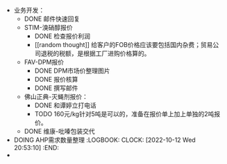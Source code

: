 - 业务开发：
	- DONE 邮件快速回复
	- STIM-溴硝醇报价
		- DONE 检查报价利润
		- [[random thought]] 给客户的FOB价格应该要包括国内杂费；贸易公司退税的税额，是根据工厂进购价格算的。
	- FAV-DPM报价
		- DONE DPM市场价整理图片
		- DONE 报价核算
		- DONE 撰写邮件
	- 佛山正典-灭蝇剂报价：
		- DONE 和谭婷立打电话
		- TODO 160元/kg针对5吨是可以的，准备在报价单上加上单独的2吨报价。
	- DONE 维康-吡嗪包装交代
- DOING AHP需求数量整理
  :LOGBOOK:
  CLOCK: [2022-10-12 Wed 20:53:10]
  :END:
-